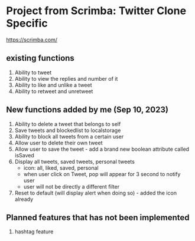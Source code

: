# Project from Scrimba: Twitter Clone Specific
https://scrimba.com/

## existing functions
1. Ability to tweet
2. Ability to view the replies and number of it
3. Ability to like and unlike a tweet
4. Ability to retweet and unretweet

## New functions added by me (Sep 10, 2023)
1. Ability to delete a tweet that belongs to self
2. Save tweets and blockedlist to localstorage
3. Ability to block all tweets from a certain user
3. Allow user to delete their own tweet
4. Allow user to save the tweet - add a brand new boolean attribute called isSaved
5. Display all tweets, saved tweets, personal tweets
    - icon: all, liked, saved, personal
    - when user click on Tweet, pop will appear for 3 second to notify user
    - user will not be directly a different filter
6. Reset to default (will display alert when doing so) - added the icon already

## Planned features that has not been implemented
1. hashtag feature